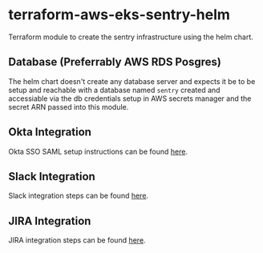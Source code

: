 # terraform-aws-eks-sentry-helm
Terraform module to create the sentry infrastructure using the helm chart.

## Database (Preferrably AWS RDS Posgres)
The helm chart doesn't create any database server and expects it be to be setup and reachable with a database named `sentry` created and accessiable via the db credentials setup in AWS secrets manager and the secret ARN passed into this module.

## Okta Integration

Okta SSO SAML setup instructions can be found [here](https://docs.sentry.io/product/accounts/sso/okta-sso/).


## Slack Integration
Slack integration steps can be found [here](https://docs.sentry.io/product/integrations/notification-incidents/slack/).

## JIRA Integration

JIRA integration steps can be found [here](https://docs.sentry.io/product/integrations/project-mgmt/jira/#jira-server).
